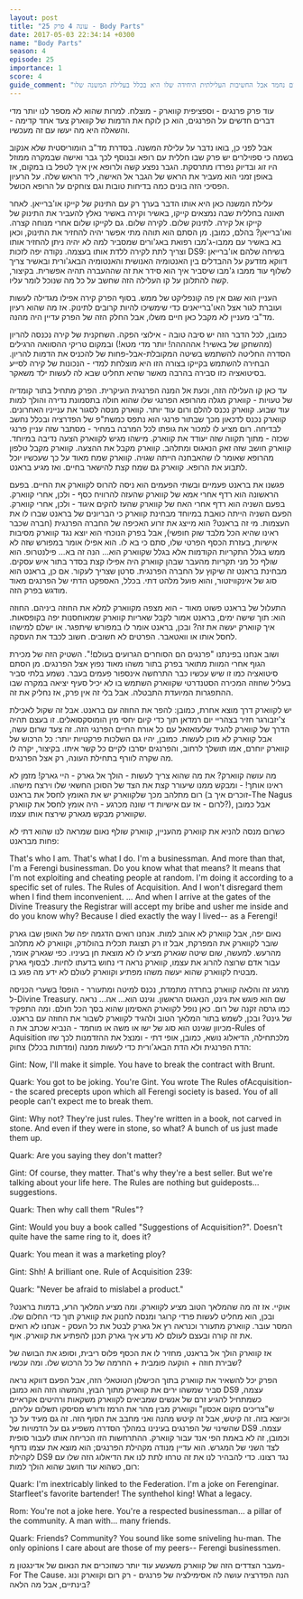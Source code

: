 ```yaml
---
layout: post
title: "עונה 4 פרק 25 - Body Parts"
date: 2017-05-03 22:34:14 +0300
name: "Body Parts"
season: 4
episode: 25
importance: 1
score: 4
guide_comment: "פרק פרנגים נחמד אבל החשיבות העלילתית היחידה שלו היא בכלל בעלילת המשנה שלו"
---
```


עוד פרק פרנגים - וספציפית קווארק - מוצלח. למרות שהוא לא מספר לנו יותר מדי דברים חדשים על הפרנגים, הוא כן לוקח את הדמות של קווארק צעד אחד קדימה - והשאלה היא מה יעשו עם זה מעכשיו.

אבל לפני כן, בואו נדבר על עלילת המשנה. בסדרת מד"ב הומוריסטית שלא אנקוב בשמה כי ספוילרים יש פרק שבו חללית עם רופא ובנוסף לכך גבר ואישה שבמקרה ממוזל היו זוג ובדיוק נפרדו מתרסקת. הגבר נפצע קשה ולרופא אין איך לטפל בו במקום, אז באופן זמני הוא מעביר את הראש של הגבר אל האישה, ליד הראש שלה. על הרעיון הפסיכי הזה בונים כמה בדיחות טובות וגם צוחקים על הרופא הכושל.

עלילת המשנה כאן היא אותו הדבר בערך רק עם התינוק של קייקו או'ברייאן. לאחר תאונה בחללית שבה נמצאים קייקו, באשיר וקירה באשיר נאלץ להעביר את התינוק של קייקו אל קירה. לתינוק שלום. לקירה שלום. גם לקייקו שלום אחרי מנוחה קצרה. ואו'ברייאן? בהלם, כמובן. מן הסתם הוא תוהה מתי אפשר יהיה להחזיר את התינוק, וכאן בא באשיר עם ממבו-ג'מבו רפואת באג'ורים שמסביר למה לא יהיה ניתן להחזיר אותו וצריך לתת לקירה ללדת אותו בעצמה. נקודה יפה לזכות DS9: בשיחה שלהם או'ברייאן דווקא מזדעק על ההבדלים בין האנטומיה האנושית והאנטומיה הבאג'ורית ובאשיר צריך לשלוף עוד ממבו ג'מבו שיסביר איך הוא סידר את זה שההעברה תהיה אפשרית. בקיצור, קשה להתלונן על קו העלילה הזה שחשב על כל מה שנוכל לומר עליו.

העניין הוא שגם אין פה קונפליקט של ממש. בסוף הפרק קירה אפילו מגדילה לעשות ועוברת לגור אצל האו'ברייאנים כדי שימשיכו להיות קרובים לתינוק. אז מה שהוא רעיון מד"בי מעניין לא מקבל כאן חיים משלו, אבל החלק הזה של הפרק עדיין היה מהנה.

כמובן, לכל הדבר הזה יש סיבה טובה - אילוצי הפקה. השחקנית של קירה נכנסה להריון (מהשחקן של באשיר! אההההה! יותר מדי מטא!) ובמקום טריקי ההסוואה הרגילים הסדרה החליטה להשתמש בשיטה המקובלת-אבל-פחות של להכניס את הדמות להריון. הבחירה להשתמש בקייקו בצורה הזו היא מוצלחת למדי - הנכונות של קירה לסייע בסיטואציה כזו סבירה בהרבה מאשר שהיא תחליט שבא לה לעשות ילד משאקר.

עד כאן קו העלילה הזה, וכעת אל המנה הפרנגית העיקרית. הפרק מתחיל בתור קומדיה של טעויות - קווארק מגלה מהרופא הפרנגי שלו שהוא חולה בתסמונת נדירה והולך למות עוד שבוע. קווארק נכנס להלם ורום עוד יותר. קווארק מנסה לסגור את ענייניו האחרונים. קווארק נכנס לדכאון מכך שבתור פרנגי הוא נתפס כמשת"פ של הפדרציה ובכלל נחשב לבדיחה. רום מציע לו למכור את גופתו לכל המרבה במחיר - מסתבר שזה עניין פרנגי שכזה - מתוך תקווה שזה יעודד את קווארק. מישהו מגיש לקווארק הצעה נדיבה במיוחד. קווארק חושב שזה זאק הנאגוס ומתלהב. קווארק מקבל את ההצעה. קווארק מקבל טלפון מהרופא שאומר לו שהאבחנה הייתה שגויה. קווארק שמח מאוד על כך שעכשיו יוכל לתבוע את הרופא. קווארק גם שמח קצת להישאר בחיים. ואז מגיע בראנט.

פגשנו את בראנט פעמיים ובשתי הפעמים הוא ניסה להרוס לקווארק את החיים. בפעם הראשונה הוא רדף אחרי אמא של קווארק שהעזה להרוויח כסף - ולכן, אחרי קווארק. בפעם השניה הוא רדף אחרי האח של קווארק שהעז להקים איגוד - ולכן, אחרי קווארק. הפעם השניה הייתה כואבת במיוחד מבחינת קווארק כי הבריונים של בראנט שברו לו את העצמות. מי זה בראנט? הוא מייצג את זרוע האכיפה של החברה הפרנגית (חברה שכבר ראינו שהיא הכל מלבד שוק חופשי), אבל בפרק הנוכחי הוא יוצא נגד קווארק מסיבות אישיות, בעזרת הכסף הפרטי שלו, סתם כי בא לו. הוא אפילו אומר במפורש שזה לא ממש בגלל התקריות הקודמות אלא בגלל שקווארק הוא... הנה זה בא... פילנטרופ. הוא שולף כל מני תקריות מהעבר שבהן קווארק היה אפילו קצת בסדר בתור איש עסקים. מבחינת בראנט זה שיקוץ על החברה הפרנגית. סרטן שצריך לעקור. אם כן, בראנט הוא סוג של אינקוויזטור, והוא פועל מלהט דתי. בכלל, האספקט הדתי של הפרנגים מאוד מודגש בפרק הזה.

התעלול של בראנט פשוט מאוד - הוא מצפה מקווארק למלא את החוזה ביניהם. החוזה הוא: תוך שישה ימים, בראנט אמור לקבל שאריות קווארק שמאוחסנות יפה בקופסאות. איך קווארק יעשה את זה? ובכן, בראנט אומר לו במפורש שיתפגר. או ישלם למישהו לחסל אותו או וואטאבר. הפרטים לא חשובים. חשוב לכבד את העסקה.

ושוב אנחנו בפינתנו "פרנגים הם הסוחרים הגרועים בעולם!". השטיק הזה של מכירת הגוף אחרי המוות מתואר בפרק בתור משהו מאוד נפוץ אצל הפרנגים. מן הסתם סיטואציה כמו זו שיש עכשיו כבר התרחשה אינספור פעמים בעבר. נשמע בלתי סביר בעליל שחוזה המכירה הסטנדרטי שקווארק השתמש בו לא יכיל סעיף יציאה במקרה שבו ההתפגרות המיועדת התבטלה. אבל בלי זה אין פרק, אז נחליק את זה.

יש לקווארק דרך מוצא אחרת, כמובן: להפר את החוזה עם בראנט. אבל זה שקול לאכילת צ'יזבורגר חזיר בצהריי יום רמדאן תוך כדי קיום יחסי מין הומוסקסואלים. זו בעצם תהיה הדרך של קווארק להגיד שלעזאזאל עם כל אורח החיים הפרנגי הזה. זה צעד שרום עשה, אבל קווארק לא מוכן לעשות. כמובן, יהיו גם השלכות פרקטיות יותר: כל הרכוש של קווארק יוחרם, אמו תושלך לרחוב, והפרנגים יסרבו לקיים כל קשר איתו. בקיצור, יקרה לו מה שקרה לוורף בתחילת העונה, רק אצל הפרנגים.

מה עושה קווארק? את מה שהוא צריך לעשות - הולך אל גארק - היי גארק! מזמן לא ראינו אותך! - ומבקש ממנו שיעורר קצת את הצד של הסוכן החשאי שלו וירצח מישהו. רום מתלהב מכך שלקווארק יש את האומץ לחסל את בראנט (זוכרים איך ב-The Nagus לרום - אז עם אישיות די שונה מכרגע - היה אומץ לחסל את קווארק?), אבל כמובן שקווארק מבקש מגארק שירצח אותו עצמו.

כשרום מנסה להניא את קווארק מהעניין, קווארק שולף נאום שמראה לנו שהוא דתי לא פחות מבראנט:

That's who I am. That's what I do. I'm a businessman. And more than that, I'm a Ferengi businessman. Do you know what that means? It means that I'm not exploiting and cheating people at random. I'm doing it according to a specific set of rules. The Rules of Acquisition. And I won't disregard them when I find them inconvenient.
... 
And when I arrive at the gates of the Divine Treasury the Registrar will accept my bribe and usher me inside and do you know why? Because I died
exactly the way I lived-- as a Ferengi!

נאום יפה, אבל קווארק לא אוהב למות. אנחנו רואים הדגמה יפה של האופן שבו גארק שובר לקווארק את המפרקת, אבל זו רק תצוגת תכלית בהולודק, וקווארק לא מתלהב מהרעש. למעשה, שום שיטה שגארק מציע לו לא מוצאת חן בעיניו. כפי שגארק אומר, עבור אדם שרוצה להרוג את עצמו, קווארק נראה די נחוש בדעתו לחיות. לבסוף גארק מבטיח לקווארק שהוא יעשה משהו מפתיע וקווארק לעולם לא ידע מה פגע בו.

מרגע זה והלאה קווארק בחרדה מתמדת, נכנס למיטה ומתעורר - הופס! בשערי הכניסה ל-Divine Treasury. שם הוא פוגש את גינט, הנאגוס הראשון. וגינט הוא... אה... נראה כמו גרסה זקנה של רום. כאן נופל לקווארק האסימון שהוא בסך הכל חולם. ומה התפקיד של גינט? ובכן, לשמש בתור המלאך הטוב ולהגיד לקווארק לשבור את החוזה עם בראנט. מכיוון שגינט הוא סוג של ישו או משה או מוחמד - הנביא שכתב את ה-Rules of Aquisition מלכתחילה, הדיאלוג נושא, כמובן, אופי דתי - ומנצל את ההזדמנות לכך שזו הדת הפרנגית ולא הדת הבאג'ורית כדי לעשות ממנה (ומדתות בכלל) צחוק:

Gint: Now, I'll make it simple. You have to break the contract with Brunt.

Quark: You got to be joking. You're Gint. You wrote The Rules ofAcquisition-- the scared precepts upon which all Ferengi society is based. You of all people can't expect me to break them.

Gint: Why not? They're just rules. They're written in a book, not carved in stone. And even if they were in stone, so what? A bunch of us just made them up.

Quark: Are you saying they don't matter?

Gint: Of course, they matter. That's why they're a best seller. But we're talking about your life here. The Rules are nothing but guideposts... suggestions.

Quark: Then why call them "Rules"?

Gint: Would you buy a book called "Suggestions of Acquisition?". Doesn't quite have the same ring to it, does it?

Quark: You mean it was a marketing ploy?

Gint: Shh! A brilliant one. Rule of Acquisition 239:

Quark: "Never be afraid to mislabel a product."

אוקיי. אז זה מה שהמלאך הטוב מציע לקווארק. ומה מציע המלאך הרע, בדמות בראנט? ובכן, הוא מחליט לעשות פרדי קרוגר ומנסה לחנוק את קווארק תוך כדי החלום שלו. המסר עובר. קווארק מתעורר וכנראה רץ אל גארק לבטל את כל העסק - אנחנו לא רואים את זה קורה ובעצם לעולם לא נדע איך גארק תכנן להפתיע את קווארק. אוף.

אז קווארק הולך אל בראנט, מחזיר לו את הכסף פלוס ריבית, וסופג את הבושה של שבירת חוזה + הוקעה פומבית + החרמה של כל הרכוש שלו. ומה עכשיו?

הפרק יכל להשאיר את קווארק בתוך הכישלון הטוטאלי הזה, אבל הפעם דווקא נראה סביר שמשהו ירים את קווארק מתוך הבוץ, והמשהו הזה הוא כמובן DS9 עצמה, כשמתחיל להגיע זרם של אנשים שמביאים לקווארק משקאות ורהיטים אקראיים ש"צריכים מקום אכסון" וקווארק מבין מהר את הרמז ודורש מסיסקו תשלום עליהם, וכיוצא בזה. זה קיטש, אבל זה קיטש מהנה ואני מחבב את הסוף הזה. זה גם מעיד על כך שהשינוי של הפרנגים בעינינו במהלך הסדרה משפיע גם על הדמויות של DS9 עצמה. וכמובן, זה לא באמת הפי אנד עבור קווארק. ההתרחשות הזו הכריחה אותו לעבור סופית לצד השני של המגרש. הוא עדיין מנודה מקהילת הפרנגים; הוא מוצא את עצמו נדחף לקהילת DS9 נגד רצונו. כדי להבהיר לנו את זה טרחו לתת לנו את הדיאלוג הזה שלו עם רום, כשהוא עוד חושב שהוא הולך למות:

Quark: I'm inextricably linked to the Federation. I'm a joke on Ferenginar. Starfleet's favorite bartender! The synthehol king! What a legacy.

Rom: You're not a joke here. You're a respected businessman... a pillar of the community. A man with... many friends.

Quark: Friends? Community? You sound like some sniveling hu-man. The only opinions I care about are those of my peers-- Ferengi businessmen.

מעבר הצדדים הזה של קווארק משעשע עוד יותר כשזוכרים את הנאום של אדינגטון מ-For The Cause. הנה הפדרציה עושה לה אסימילציה של פרנגים - רק רום וקווארק ונוג בינתיים, אבל מה הלאה?
